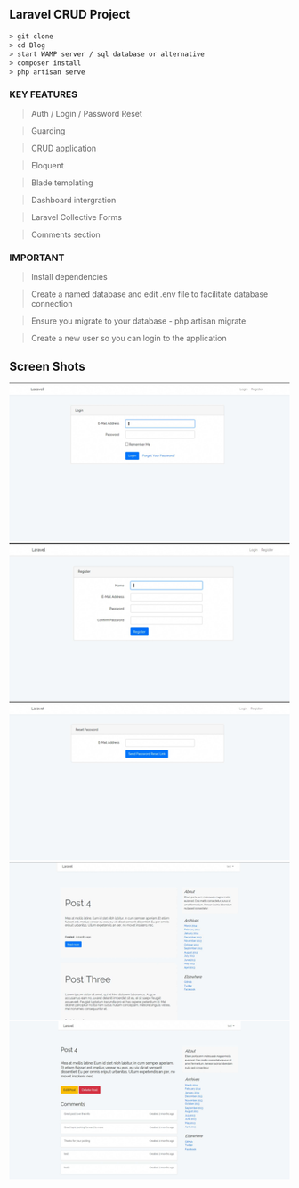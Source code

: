 ## Laravel CRUD Project

```
> git clone
> cd Blog
> start WAMP server / sql database or alternative
> composer install
> php artisan serve

```

### KEY FEATURES

> Auth / Login / Password Reset

> Guarding

> CRUD application

> Eloquent

> Blade templating

> Dashboard intergration

> Laravel Collective Forms

> Comments section


### IMPORTANT

> Install dependencies

> Create a named database and edit .env file to facilitate database connection 

> Ensure you migrate to your database -  php artisan migrate

> Create a new user so you can login to the application


## Screen Shots

![](./public/img/img1.jpg)
![](./public/img/img2.jpg)
![](./public/img/img3.jpg)
![](./public/img/img4.jpg)
![](./public/img/img5.jpg)